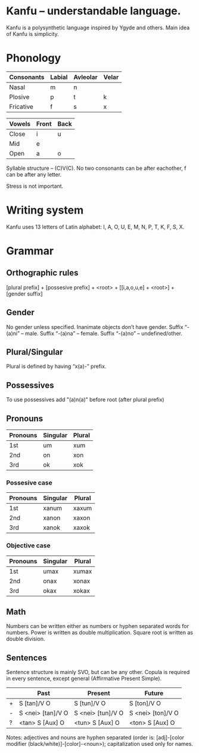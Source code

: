 # Kanfu – understandable language.

Kanfu is a polysynthetic language inspired by Ygyde and others. Main idea of Kanfu is simplicity.

# Phonology
| Consonants | Labial | Avleolar | Velar |
|------------|--------|----------|-------|
| Nasal      | m      | n        |       |
| Plosive    | p      | t        | k     |
| Fricative  | f      | s        | x     |

| Vowels | Front | Back |
|--------|-------|------|
| Close  | i     | u    |
| Mid    | e     |      |
| Open   | a     | o    |

Syllable structure – (C)V(C).
No two consonants can be after eachother, f can be after any letter.

Stress is not important.
# Writing system
Kanfu uses 13 letters of Latin alphabet:
I, A, O, U, E, M, N, P, T, K, F, S, X.
# Grammar
## Orthographic rules
[plural prefix] + [possesive prefix] + \<root\> + [[i,a,o,u,e] + \<root\>] + [gender suffix]

## Gender
No gender unless specified. Inanimate objects don’t have gender.
Suffix “-(a)ni” – male.
Suffix “-(a)na” – female.
Suffix “-(a)no” – undefined/other.

## Plural/Singular
Plural is defined by having “x(a)-” prefix.

## Possessives
To use possessives add "(a)n(a)" before root (after plural prefix)

## Pronouns
| Pronouns | Singular | Plural |
|----------|----------|--------|
| 1st      | um       | xum    |
| 2nd      | on       | xon    |
| 3rd      | ok       | xok    |

### Possesive case
| Pronouns | Singular | Plural |
|----------|----------|--------|
| 1st      | xanum    | xaxum  |
| 2nd      | xanon    | xaxon  |
| 3rd      | xanok    | xaxok  |

### Objective case
| Pronouns | Singular | Plural |
|----------|----------|--------|
| 1st      | umax     | xumax  |
| 2nd      | onax     | xonax  |
| 3rd      | okax     | xokax  |

## Math
Numbers can be written either as numbers or hyphen separated words for numbers.
Power is written as double multiplication.
Square root is written as double division.

## Sentences
Sentence structure is mainly SVO, but can be any other.
Copula is required in every sentence, except general (Affirmative Present Simple).

|   | Past                | Present             | Future              |
|---|---------------------|---------------------|---------------------|
| + | S [tan]/V O         | S [tun]/V O         | S [ton]/V O         |
| - | S \<nei\> [tan]/V O | S \<nei\> [tun]/V O | S \<nei\> [ton]/V O |
| ? | \<tan\> S [Aux] O   | \<tun\> S [Aux] O   | \<ton\> S [Aux] O   |

Notes: adjectives and nouns are hyphen separated (order is: [adj]-[color modifier (black/white)]-[color]-\<noun\>); capitalization used only for names.
